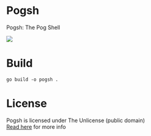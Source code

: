 # Pogsh
Pogsh: The Pog Shell

<img src="https://modeus.is-inside.me/xB1EcBEe.png">

# Build
`go build -o pogsh .`

# License
Pogsh is licensed under The Unlicense (public domain)  
[Read here](LICENSE) for more info
